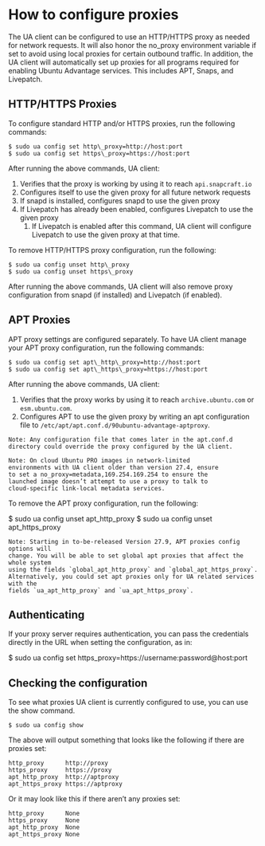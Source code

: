 # How to configure proxies

The UA client can be configured to use an HTTP/HTTPS proxy as needed for network requests. It will
also honor the no\_proxy environment variable if set to avoid using local proxies for certain
outbound traffic. In addition, the UA client will automatically set up proxies for all programs
required for enabling Ubuntu Advantage services. This includes APT, Snaps, and Livepatch.

## HTTP/HTTPS Proxies

To configure standard HTTP and/or HTTPS proxies, run the following commands:

```console
$ sudo ua config set http\_proxy=http://host:port
$ sudo ua config set https\_proxy=https://host:port
```

After running the above commands, UA client:

1. Verifies that the proxy is working by using it to reach `api.snapcraft.io`
2. Configures itself to use the given proxy for all future network requests
3. If snapd is installed, configures snapd to use the given proxy
4. If Livepatch has already been enabled, configures Livepatch to use the given proxy
   1. If Livepatch is enabled after this command, UA client will configure
      Livepatch to use the given proxy at that time.

To remove HTTP/HTTPS proxy configuration, run the following:

```console
$ sudo ua config unset http\_proxy
$ sudo ua config unset https\_proxy
```

After running the above commands, UA client will also remove proxy
configuration from snapd (if installed) and Livepatch (if enabled).

## APT Proxies

APT proxy settings are configured separately. To have UA client manage your
APT proxy configuration, run the following commands:

```console
$ sudo ua config set apt\_http\_proxy=http://host:port
$ sudo ua config set apt\_https\_proxy=https://host:port
```

After running the above commands, UA client:

1. Verifies that the proxy works by using it to reach `archive.ubuntu.com` or `esm.ubuntu.com`.
2. Configures APT to use the given proxy by writing an apt configuration file to
   `/etc/apt/apt.conf.d/90ubuntu-advantage-aptproxy`.

```
Note: Any configuration file that comes later in the apt.conf.d
directory could override the proxy configured by the UA client.
```

```
Note: On cloud Ubuntu PRO images in network-limited
environments with UA client older than version 27.4, ensure
to set a no_proxy=metadata,169.254.169.254 to ensure the
launched image doesn’t attempt to use a proxy to talk to
cloud-specific link-local metadata services.
```

To remove the APT proxy configuration, run the following:

$ sudo ua config unset apt\_http\_proxy
$ sudo ua config unset apt\_https\_proxy

```
Note: Starting in to-be-released Version 27.9, APT proxies config options will
change. You will be able to set global apt proxies that affect the whole system
using the fields `global_apt_http_proxy` and `global_apt_https_proxy`.
Alternatively, you could set apt proxies only for UA related services with the
fields `ua_apt_http_proxy` and `ua_apt_https_proxy`.
```

## Authenticating

If your proxy server requires authentication, you can pass
the credentials directly in the URL when setting the
configuration, as in:

$ sudo ua config set https\_proxy=https://username:password@host:port

## Checking the configuration

To see what proxies UA client is currently configured to use, you can use the show command.

```console
$ sudo ua config show
```

The above will output something that looks like the following if there are proxies set:

```
http_proxy      http://proxy
https_proxy     https://proxy
apt_http_proxy  http://aptproxy
apt_https_proxy https://aptproxy
```

Or it may look like this if there aren’t any proxies set:

```
http_proxy      None
https_proxy     None
apt_http_proxy  None
apt_https_proxy None
```
